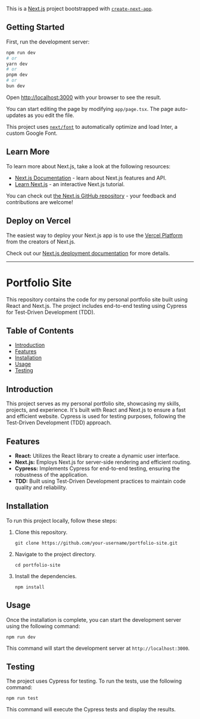 This is a [Next.js](https://nextjs.org/) project bootstrapped with [`create-next-app`](https://github.com/vercel/next.js/tree/canary/packages/create-next-app).

## Getting Started

First, run the development server:

```bash
npm run dev
# or
yarn dev
# or
pnpm dev
# or
bun dev
```

Open [http://localhost:3000](http://localhost:3000) with your browser to see the result.

You can start editing the page by modifying `app/page.tsx`. The page auto-updates as you edit the file.

This project uses [`next/font`](https://nextjs.org/docs/basic-features/font-optimization) to automatically optimize and load Inter, a custom Google Font.

## Learn More

To learn more about Next.js, take a look at the following resources:

- [Next.js Documentation](https://nextjs.org/docs) - learn about Next.js features and API.
- [Learn Next.js](https://nextjs.org/learn) - an interactive Next.js tutorial.

You can check out [the Next.js GitHub repository](https://github.com/vercel/next.js/) - your feedback and contributions are welcome!

## Deploy on Vercel

The easiest way to deploy your Next.js app is to use the [Vercel Platform](https://vercel.com/new?utm_medium=default-template&filter=next.js&utm_source=create-next-app&utm_campaign=create-next-app-readme) from the creators of Next.js.

Check out our [Next.js deployment documentation](https://nextjs.org/docs/deployment) for more details.

---

# Portfolio Site

This repository contains the code for my personal portfolio site built using React and Next.js. The project includes end-to-end testing using Cypress for Test-Driven Development (TDD).

## Table of Contents

- [Introduction](#introduction)
- [Features](#features)
- [Installation](#installation)
- [Usage](#usage)
- [Testing](#testing)

## Introduction

This project serves as my personal portfolio site, showcasing my skills, projects, and experience. It's built with React and Next.js to ensure a fast and efficient website. Cypress is used for testing purposes, following the Test-Driven Development (TDD) approach.

## Features

- **React:** Utilizes the React library to create a dynamic user interface.
- **Next.js:** Employs Next.js for server-side rendering and efficient routing.
- **Cypress:** Implements Cypress for end-to-end testing, ensuring the robustness of the application.
- **TDD:** Built using Test-Driven Development practices to maintain code quality and reliability.

## Installation

To run this project locally, follow these steps:

1. Clone this repository.
   ```
   git clone https://github.com/your-username/portfolio-site.git
   ```
2. Navigate to the project directory.
   ```
   cd portfolio-site
   ```
3. Install the dependencies.
   ```
   npm install
   ```

## Usage

Once the installation is complete, you can start the development server using the following command:

```
npm run dev
```

This command will start the development server at `http://localhost:3000`.

## Testing

The project uses Cypress for testing. To run the tests, use the following command:

```
npm run test
```

This command will execute the Cypress tests and display the results.
